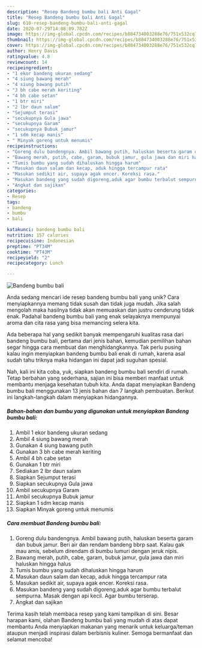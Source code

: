```yaml
---
description: "Resep Bandeng bumbu bali Anti Gagal"
title: "Resep Bandeng bumbu bali Anti Gagal"
slug: 610-resep-bandeng-bumbu-bali-anti-gagal
date: 2020-07-29T14:08:09.782Z
image: https://img-global.cpcdn.com/recipes/b804734003288e76/751x532cq70/bandeng-bumbu-bali-foto-resep-utama.jpg
thumbnail: https://img-global.cpcdn.com/recipes/b804734003288e76/751x532cq70/bandeng-bumbu-bali-foto-resep-utama.jpg
cover: https://img-global.cpcdn.com/recipes/b804734003288e76/751x532cq70/bandeng-bumbu-bali-foto-resep-utama.jpg
author: Henry Davis
ratingvalue: 4.8
reviewcount: 14
recipeingredient:
- "1 ekor bandeng ukuran sedang"
- "4 siung bawang merah"
- "4 siung bawang putih"
- "3 bh cabe merah keriting"
- "4 bh cabe setan"
- "1 btr miri"
- "2 lbr daun salam"
- "Sejumput terasi"
- "secukupnya Gula jawa"
- "secukupnya Garam"
- "secukupnya Bubuk jamur"
- "1 sdm kecap manis"
- " Minyak goreng untuk menumis"
recipeinstructions:
- "Goreng dulu bandengnya. Ambil bawang putih, haluskan beserta garam dan bubuk jamur. Beri air dan rendam bandeng bbrp saat. Kalau gak mau amis, sebelum direndam di bumbu lumuri dengan jeruk nipis."
- "Bawang merah, putih, cabe, garam, bubuk jamur, gula jawa dan miri haluskan hingga halus"
- "Tumis bumbu yang sudah dihaluskan hingga harum"
- "Masukan daun salam dan kecap, aduk hingga tercampur rata"
- "Masukan sedikit air, supaya agak encer. Koreksi rasa."
- "Masukan bandeng yang sudah digoreng,aduk agar bumbu terbalut sempurna. Masak dengan api kecil. Agar bumbu terserap."
- "Angkat dan sajikan"
categories:
- Resep
tags:
- bandeng
- bumbu
- bali

katakunci: bandeng bumbu bali 
nutrition: 157 calories
recipecuisine: Indonesian
preptime: "PT34M"
cooktime: "PT43M"
recipeyield: "2"
recipecategory: Lunch

---
```



![Bandeng bumbu bali](https://img-global.cpcdn.com/recipes/b804734003288e76/751x532cq70/bandeng-bumbu-bali-foto-resep-utama.jpg)

Anda sedang mencari ide resep bandeng bumbu bali yang unik? Cara menyiapkannya memang tidak susah dan tidak juga mudah. Jika salah mengolah maka hasilnya tidak akan memuaskan dan justru cenderung tidak enak. Padahal bandeng bumbu bali yang enak selayaknya mempunyai aroma dan cita rasa yang bisa memancing selera kita.



Ada beberapa hal yang sedikit banyak mempengaruhi kualitas rasa dari bandeng bumbu bali, pertama dari jenis bahan, kemudian pemilihan bahan segar hingga cara membuat dan menghidangkannya. Tak perlu pusing kalau ingin menyiapkan bandeng bumbu bali enak di rumah, karena asal sudah tahu triknya maka hidangan ini dapat jadi suguhan spesial.


Nah, kali ini kita coba, yuk, siapkan bandeng bumbu bali sendiri di rumah. Tetap berbahan yang sederhana, sajian ini bisa memberi manfaat untuk membantu menjaga kesehatan tubuh kita. Anda dapat menyiapkan Bandeng bumbu bali menggunakan 13 jenis bahan dan 7 langkah pembuatan. Berikut ini langkah-langkah dalam menyiapkan hidangannya.

<!--inarticleads1-->

##### Bahan-bahan dan bumbu yang digunakan untuk menyiapkan Bandeng bumbu bali:

1. Ambil 1 ekor bandeng ukuran sedang
1. Ambil 4 siung bawang merah
1. Gunakan 4 siung bawang putih
1. Gunakan 3 bh cabe merah keriting
1. Ambil 4 bh cabe setan
1. Gunakan 1 btr miri
1. Sediakan 2 lbr daun salam
1. Siapkan Sejumput terasi
1. Siapkan secukupnya Gula jawa
1. Ambil secukupnya Garam
1. Ambil secukupnya Bubuk jamur
1. Siapkan 1 sdm kecap manis
1. Siapkan  Minyak goreng untuk menumis




<!--inarticleads2-->

##### Cara membuat Bandeng bumbu bali:

1. Goreng dulu bandengnya. Ambil bawang putih, haluskan beserta garam dan bubuk jamur. Beri air dan rendam bandeng bbrp saat. Kalau gak mau amis, sebelum direndam di bumbu lumuri dengan jeruk nipis.
1. Bawang merah, putih, cabe, garam, bubuk jamur, gula jawa dan miri haluskan hingga halus
1. Tumis bumbu yang sudah dihaluskan hingga harum
1. Masukan daun salam dan kecap, aduk hingga tercampur rata
1. Masukan sedikit air, supaya agak encer. Koreksi rasa.
1. Masukan bandeng yang sudah digoreng,aduk agar bumbu terbalut sempurna. Masak dengan api kecil. Agar bumbu terserap.
1. Angkat dan sajikan




Terima kasih telah membaca resep yang kami tampilkan di sini. Besar harapan kami, olahan Bandeng bumbu bali yang mudah di atas dapat membantu Anda menyiapkan makanan yang menarik untuk keluarga/teman ataupun menjadi inspirasi dalam berbisnis kuliner. Semoga bermanfaat dan selamat mencoba!
